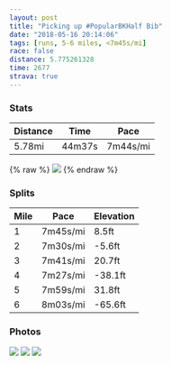 ```yaml
---
layout: post
title: "Picking up #PopularBKHalf Bib"
date: "2018-05-16 20:14:06"
tags: [runs, 5-6 miles, <7m45s/mi]
race: false
distance: 5.775261328
time: 2677
strava: true
---
```


### Stats

| Distance | Time | Pace |
|----------|------|------|
|5.78mi|44m37s|7m44s/mi|

{% raw %}
<img src='https://maps.googleapis.com/maps/api/staticmap?maptype=roadmap&path=enc:a{hwFzocbMnNj_Cc@}BxBuA~@|BYlMqElAlBd`@aC~Ah@jO{BbAxA~ZwBvAHtK{B~@n@vJcCtATrGkCj@pA|]_ClUiC|Nk\thAwDnEoMrEwAvc@j@fAsKreAuHwBiKgIwDc@_BpE}CkA&key=AIzaSyC1MId7bFpkLXNAaYhBSTb8jLyiSqzbDtM&size=800x800&markers=color:yellow|label:S|40.68289,-73.91502&markers=color:green|label:F|40.699889999999996,-73.99852999999997'>
{% endraw %}

### Splits

| Mile | Pace | Elevation |
|------|------|-----------|
|1|7m45s/mi|8.5ft|
|2|7m30s/mi|-5.6ft|
|3|7m41s/mi|20.7ft|
|4|7m27s/mi|-38.1ft|
|5|7m59s/mi|31.8ft|
|6|8m03s/mi|-65.6ft|

### Photos
<img src='https://dgtzuqphqg23d.cloudfront.net/M8pq2xfRLKLAeNzHORse0hE9qome3OBzzyMA7pKEvI8-575x768.jpg'>

<img src='https://dgtzuqphqg23d.cloudfront.net/wmWYzfqVay6GMMk-8RUgOiAph96RXc4AIARbUIBNHhw-768x576.jpg'>

<img src='https://dgtzuqphqg23d.cloudfront.net/D27HUfyDAuIpo9xYSDeoFtQzCnElhka9QHJAa8yHkxU-576x768.jpg'>
